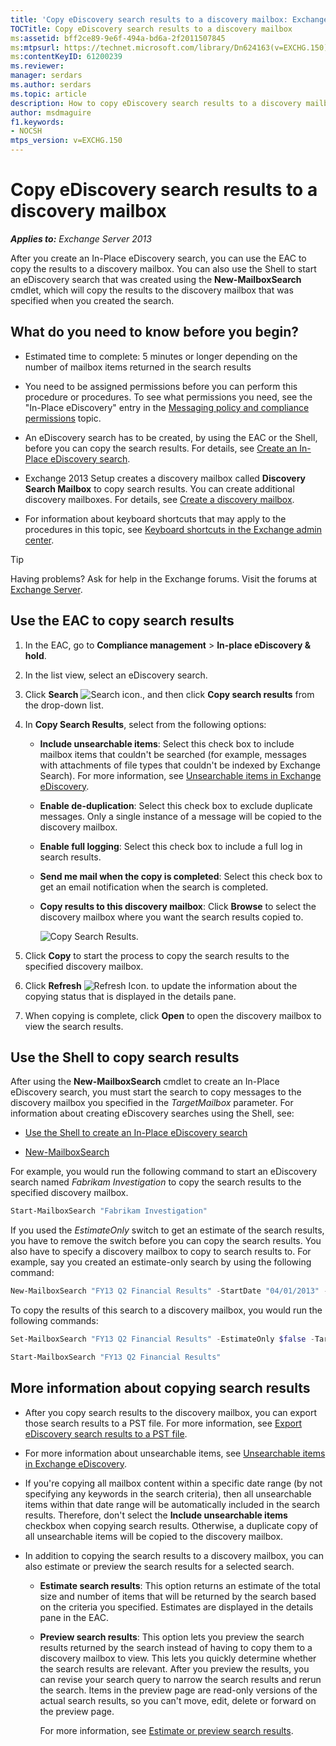 ```yaml
---
title: 'Copy eDiscovery search results to a discovery mailbox: Exchange 2013 Help'
TOCTitle: Copy eDiscovery search results to a discovery mailbox
ms:assetid: bff2ce89-9e6f-494a-bd6a-2f2011507845
ms:mtpsurl: https://technet.microsoft.com/library/Dn624163(v=EXCHG.150)
ms:contentKeyID: 61200239
ms.reviewer: 
manager: serdars
ms.author: serdars
ms.topic: article
description: How to copy eDiscovery search results to a discovery mailbox in Exchange Server
author: msdmaguire
f1.keywords:
- NOCSH
mtps_version: v=EXCHG.150
---
```


# Copy eDiscovery search results to a discovery mailbox

_**Applies to:** Exchange Server 2013_

After you create an In-Place eDiscovery search, you can use the EAC to copy the results to a discovery mailbox. You can also use the Shell to start an eDiscovery search that was created using the **New-MailboxSearch** cmdlet, which will copy the results to the discovery mailbox that was specified when you created the search.

## What do you need to know before you begin?

- Estimated time to complete: 5 minutes or longer depending on the number of mailbox items returned in the search results

- You need to be assigned permissions before you can perform this procedure or procedures. To see what permissions you need, see the "In-Place eDiscovery" entry in the [Messaging policy and compliance permissions](messaging-policy-and-compliance-permissions-exchange-2013-help.md) topic.

- An eDiscovery search has to be created, by using the EAC or the Shell, before you can copy the search results. For details, see [Create an In-Place eDiscovery search](/exchange/security-and-compliance/in-place-ediscovery/create-in-place-ediscovery-search).

- Exchange 2013 Setup creates a discovery mailbox called **Discovery Search Mailbox** to copy search results. You can create additional discovery mailboxes. For details, see [Create a discovery mailbox](/Office365/SecurityCompliance/eop/exchange-online-protection-overview).

- For information about keyboard shortcuts that may apply to the procedures in this topic, see [Keyboard shortcuts in the Exchange admin center](keyboard-shortcuts-in-the-exchange-admin-center-2013-help.md).

> [!TIP]
> Having problems? Ask for help in the Exchange forums. Visit the forums at [Exchange Server](https://social.technet.microsoft.com/forums/office/home?category=exchangeserver).

## Use the EAC to copy search results

1. In the EAC, go to **Compliance management** \> **In-place eDiscovery & hold**.

2. In the list view, select an eDiscovery search.

3. Click **Search** ![Search icon.](images/Dn624163.773574d0-9b92-4cab-9f6b-81532c7418b9(EXCHG.150).gif "Search icon"), and then click **Copy search results** from the drop-down list.

4. In **Copy Search Results**, select from the following options:

   - **Include unsearchable items**: Select this check box to include mailbox items that couldn't be searched (for example, messages with attachments of file types that couldn't be indexed by Exchange Search). For more information, see [Unsearchable items in Exchange eDiscovery](unsearchable-items-in-exchange-ediscovery-exchange-2013-help.md).

   - **Enable de-duplication**: Select this check box to exclude duplicate messages. Only a single instance of a message will be copied to the discovery mailbox.

   - **Enable full logging**: Select this check box to include a full log in search results.

   - **Send me mail when the copy is completed**: Select this check box to get an email notification when the search is completed.

   - **Copy results to this discovery mailbox**: Click **Browse** to select the discovery mailbox where you want the search results copied to.

        ![Copy Search Results.](images/Dn624163.875e25ed-8308-408c-92c4-8c76fc9d9bfc(EXCHG.150).gif "Copy Search Results")

5. Click **Copy** to start the process to copy the search results to the specified discovery mailbox.

6. Click **Refresh** ![Refresh Icon.](images/Dn624163.85f271ca-32a4-426c-842a-d2172567099d(EXCHG.150).gif "Refresh Icon") to update the information about the copying status that is displayed in the details pane.

7. When copying is complete, click **Open** to open the discovery mailbox to view the search results.

## Use the Shell to copy search results

After using the **New-MailboxSearch** cmdlet to create an In-Place eDiscovery search, you must start the search to copy messages to the discovery mailbox you specified in the *TargetMailbox* parameter. For information about creating eDiscovery searches using the Shell, see:

- [Use the Shell to create an In-Place eDiscovery search](/exchange/security-and-compliance/in-place-ediscovery/create-in-place-ediscovery-search)

- [New-MailboxSearch](/powershell/module/exchange/New-MailboxSearch)

For example, you would run the following command to start an eDiscovery search named *Fabrikam Investigation* to copy the search results to the specified discovery mailbox.

```powershell
Start-MailboxSearch "Fabrikam Investigation"
```

If you used the *EstimateOnly* switch to get an estimate of the search results, you have to remove the switch before you can copy the search results. You also have to specify a discovery mailbox to copy to search results to. For example, say you created an estimate-only search by using the following command:

```powershell
New-MailboxSearch "FY13 Q2 Financial Results" -StartDate "04/01/2013" -EndDate "06/30/2013" -SourceMailboxes "DG-Finance" -SearchQuery '"Financial" AND "Fabrikam"' -EstimateOnly -IncludeUnsearchableItems
```

To copy the results of this search to a discovery mailbox, you would run the following commands:

```powershell
Set-MailboxSearch "FY13 Q2 Financial Results" -EstimateOnly $false -TargetMailbox "Discovery Search Mailbox"
```

```powershell
Start-MailboxSearch "FY13 Q2 Financial Results"
```

## More information about copying search results

- After you copy search results to the discovery mailbox, you can export those search results to a PST file. For more information, see [Export eDiscovery search results to a PST file](../ExchangeOnline/security-and-compliance/in-place-ediscovery/export-search-results.md).

- For more information about unsearchable items, see [Unsearchable items in Exchange eDiscovery](unsearchable-items-in-exchange-ediscovery-exchange-2013-help.md).

- If you're copying all mailbox content within a specific date range (by not specifying any keywords in the search criteria), then all unsearchable items within that date range will be automatically included in the search results. Therefore, don't select the **Include unsearchable items** checkbox when copying search results. Otherwise, a duplicate copy of all unsearchable items will be copied to the discovery mailbox.

- In addition to copying the search results to a discovery mailbox, you can also estimate or preview the search results for a selected search.

  - **Estimate search results**: This option returns an estimate of the total size and number of items that will be returned by the search based on the criteria you specified. Estimates are displayed in the details pane in the EAC.

  - **Preview search results**: This option lets you preview the search results returned by the search instead of having to copy them to a discovery mailbox to view. This lets you quickly determine whether the search results are relevant. After you preview the results, you can revise your search query to narrow the search results and rerun the search. Items in the preview page are read-only versions of the actual search results, so you can't move, edit, delete or forward on the preview page.

    For more information, see [Estimate or preview search results](/exchange/security-and-compliance/in-place-ediscovery/create-in-place-ediscovery-search).